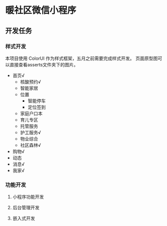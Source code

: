 # 暖社区微信小程序

## 开发任务

### 样式开发

本项目使用 ColorUI 作为样式框架，五月之前需要完成样式开发。
页面原型图可以直接查看asserts文件夹下的图片。

- 首页√
  - 核酸预约√
  - 智能家居
  - 位置
    - 智能停车
    - 定位签到
  - 家庭户口本
  - 育儿专区
  - 托管服务
  - 护工服务√
  - 物业综合
  - 社区森林√
- 购物√
- 动态
- 消息√
- 我家√
### 功能开发

1. 小程序功能开发

2. 后台管理开发

3. 嵌入式开发
